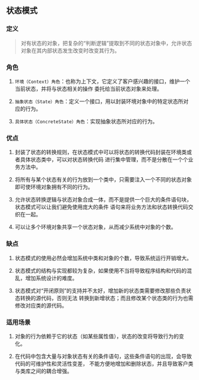 ## 状态模式

### 定义
> 对有状态的对象，把复杂的“判断逻辑”提取到不同的状态对象中，允许状态对象在其内部状态发生改变时改变其行为。

### 角色
1. `环境（Context）角色`：也称为上下文，它定义了客户感兴趣的接口，维护一个当前状态，并将与状态相关的操作
    委托给当前状态对象来处理。
    
2. `抽象状态（State）角色`：定义一个接口，用以封装环境对象中的特定状态所对应的行为。

3. `具体状态（ConcreteState）角色`：实现抽象状态所对应的行为。

### 优点
1. 封装了状态的转换规则，在状态模式中可以将状态的转换代码封装在环境类或者具体状态类中，可以对状态转换代码
   进行集中管理，而不是分散在一个个业务方法中。

2. 将所有与某个状态有关的行为放到一个类中，只需要注入一个不同的状态对象即可使环境对象拥有不同的行为。

3. 允许状态转换逻辑与状态对象合成一体，而不是提供一个巨大的条件语句块，状态模式可以让我们避免使用庞大的条件
   语句来将业务方法和状态转换代码交织在一起。

4. 可以让多个环境对象共享一个状态对象，从而减少系统中对象的个数。

### 缺点
1. 状态模式的使用必然会增加系统中类和对象的个数，导致系统运行开销增大。

2. 状态模式的结构与实现都较为复杂，如果使用不当将导致程序结构和代码的混乱，增加系统设计的难度。

3. 状态模式对“开闭原则”的支持并不太好，增加新的状态类需要修改那些负责状态转换的源代码，否则无法
   转换到新增状态；而且修改某个状态类的行为也需修改对应类的源代码。
   
### 适用场景
1. 对象的行为依赖于它的状态（如某些属性值），状态的改变将导致行为的变化。

2. 在代码中包含大量与对象状态有关的条件语句，这些条件语句的出现，会导致代码的可维护性和灵活性变差，
   不能方便地增加和删除状态，并且导致客户类与类库之间的耦合增强。